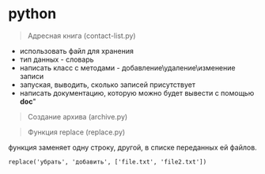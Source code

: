 # python

> Адресная книга (contact-list.py) 
- использовать файл для хранения
- тип данных - словарь
- написать класс с методами - добавление\удаление\изменение записи
- запуская, выводить, сколько записей присутствует
- написать документацию, которую можно будет вывести с помощью __doc__"

> Создание архива (archive.py)

> Функция replace (replace.py)

функция заменяет одну строку, другой, в списке переданных ей файлов.

    replace('убрать', 'добавить', ['file.txt', 'file2.txt'])